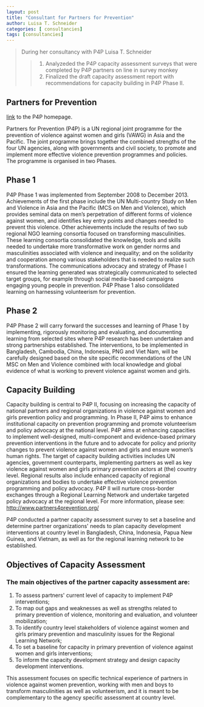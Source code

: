 ```yaml
---
layout: post
title: "Consultant for Partners for Prevention"
author: Luisa T. Schneider
categories: [ consultancies]
tags: [consultancies]
---
```

> During her consultancy with P4P Luisa T. Schneider
>> 1. Analyzeded the P4P capacity assessment surveys that were completed by P4P partners on line in survey monkey
>> 2. Finalized the draft capacity assessment report with recommendations for capacity building in P4P Phase II.

## Partners for Prevention

[link](http://www.partners4prevention.org/) to the P4P homepage.

Partners for Prevention (P4P) is a UN regional joint programme for the prevention of violence against women and girls (VAWG) in Asia and the Pacific. The joint programme brings together the combined strengths of the four UN agencies, along with governments and civil society, to promote and implement more effective violence prevention programmes and policies. The programme is organised in two Phases.


## Phase 1

P4P Phase 1 was implemented from September 2008 to December 2013. Achievements of the first phase include the UN Multi-country Study on Men and Violence in Asia and the Pacific (MCS on Men and Violence), which provides seminal data on men’s perpetration of different forms of violence against women, and identifies key entry points and changes needed to prevent this violence.  Other achievements include the results of two sub regional NGO learning consortia focused on transforming masculinities.  These learning consortia consolidated the knowledge, tools and skills needed to undertake more transformative work on gender norms and masculinities associated with violence and inequality; and on the solidarity and cooperation among various stakeholders that is needed to realize such transformations. The communications advocacy and strategy of Phase I ensured the learning generated was strategically communicated to selected target groups, for example through social media-based campaigns engaging young people in prevention.  P4P Phase 1 also consolidated learning on harnessing volunteerism for prevention.  

## Phase 2

P4P Phase 2 will carry forward the successes and learning of Phase 1 by implementing, rigorously monitoring and evaluating, and documenting learning from selected sites where P4P research has been undertaken and strong partnerships established. The interventions, to be implemented in Bangladesh, Cambodia, China, Indonesia, PNG and Viet Nam, will be carefully designed based on the site specific recommendations of the UN MSC on Men and Violence combined with local knowledge and global evidence of what is working to prevent violence against women and girls. 


## Capacity Building

Capacity building is central to P4P II, focusing on increasing the capacity of national partners and regional organizations in violence against women and girls prevention policy and programming.  In Phase II, P4P aims to enhance institutional capacity on prevention programming and promote volunteerism and policy advocacy at the national level. P4P aims at enhancing capacities to implement well-designed, multi-component and evidence-based primary prevention interventions in the future and to advocate for policy and priority changes to prevent violence against women and girls and ensure women’s human rights. The target of capacity building activities includes UN agencies, government counterparts, implementing partners as well as key violence against women and girls primary prevention actors at (the) country level. Regional results also include enhanced capacity of regional organizations and bodies to undertake effective violence prevention programming and policy advocacy. P4P II will nurture cross-border exchanges through a Regional Learning Network and undertake targeted policy advocacy at the regional level.  For more information, please see:
http://www.partners4prevention.org/

P4P conducted a partner capacity assessment survey to set a baseline and determine partner organizations' needs to plan capacity development interventions at country level in Bangladesh, China, Indonesia, Papua New Guinea, and Vietnam, as well as for the regional learning network to be established.  

## Objectives of Capacity Assessment 

### The main objectives of the partner capacity assessment are: 

1. To assess partners'  current level of capacity to implement P4P interventions; 
2. To map out gaps and weaknesses as well as strengths related to primary prevention of violence, monitoring and evaluation, and volunteer mobilization;
3. To identify country level stakeholders of violence against women and girls primary prevention and masculinity issues for the Regional Learning Network;
4. To set a baseline for capacity in  primary prevention of violence against women and girls interventions; 
5. To inform the capacity development strategy and design capacity development interventions. 

This assessment focuses on specific technical experience of partners in violence against women prevention, working with men and boys to transform masculinities as well as volunteerism, and it is meant to be complementary to the agency specific assessment at country level. 